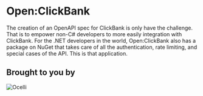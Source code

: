 # Open:ClickBank

The creation of an OpenAPI spec for ClickBank is only have the challenge. That is to empower non-C# developers to more easily integration with ClickBank. For the .NET developers in the world, Open:ClickBank also has a package on NuGet that takes care of all the authentication, rate limiting, and special cases of the API. This is that application.

## Brought to you by

![Ocelli](https://codecooper.com/wp-content/uploads/2022/05/Ocelli-2C-horiz-tag.png)
